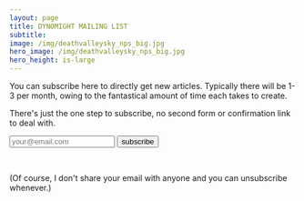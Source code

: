 ```yaml
---
layout: page
title: DYNOMIGHT MAILING LIST
subtitle: 
image: /img/deathvalleysky_nps_big.jpg
hero_image: /img/deathvalleysky_nps_big.jpg
hero_height: is-large
---
```


You can subscribe here to directly get new articles. Typically there will be 1-3 per month, owing to the fantastical amount of time each takes to create.

There's just the one step to subscribe, no second form or confirmation link to deal with.

<form action="https://formsubmit.co/4a18e703496d7ca33c417b1bf528ad9d" method="POST">
<input type="hidden" name="_subject" value="SUBSCRIBE SUB" /> 
<input type="text" name="text" placeholder="your@email.com" /> 
<input type="hidden" name="_next" value="https://dynomight.net/subscribe_success/" /> 
<input type="hidden" name="_captcha" value="false">
<input type="hidden" name="_url" value="https://dynomight.net/"> 
<button type="submit">subscribe</button> 
</form>
<br>

(Of course, I don't share your email with anyone and you can unsubscribe whenever.)
